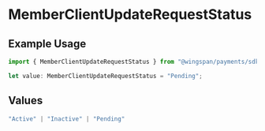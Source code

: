 # MemberClientUpdateRequestStatus

## Example Usage

```typescript
import { MemberClientUpdateRequestStatus } from "@wingspan/payments/sdk/models/shared";

let value: MemberClientUpdateRequestStatus = "Pending";
```

## Values

```typescript
"Active" | "Inactive" | "Pending"
```